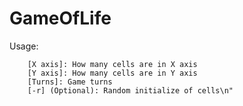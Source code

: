 # GameOfLife

 Usage:
 
``` ./GameOfLife [X axis] [Y axis] [turns] [-r (Optional)]
    [X axis]: How many cells are in X axis
    [Y axis]: How many cells are in Y axis
    [Turns]: Game turns
    [-r] (Optional): Random initialize of cells\n"
```
